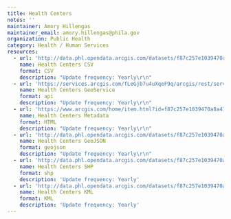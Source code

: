 ```yaml
---
title: Health Centers
notes: ''
maintainer: Amory Hillengas
maintainer_email: amory.hillengas@phila.gov
organization: Public Health
category: Health / Human Services
resources:
  - url: 'http://data.phl.opendata.arcgis.com/datasets/f87c257e1039470a8a472694c2cd2e4f_0.csv'
    name: Health Centers CSV
    format: CSV
    description: "Update frequency: Yearly\r\n"
  - url: 'https://services.arcgis.com/fLeGjb7u4uXqeF9q/arcgis/rest/services/Health_Centers/FeatureServer/0/query?outFields=*&where=1%3D1'
    name: Health Centers GeoService
    format: api
    description: "Update frequency: Yearly\r\n"
  - url: 'https://www.arcgis.com/home/item.html?id=f87c257e1039470a8a472694c2cd2e4f'
    name: Health Centers Metadata
    format: HTML
    description: "Update frequency: Yearly\r\n"
  - url: 'http://data.phl.opendata.arcgis.com/datasets/f87c257e1039470a8a472694c2cd2e4f_0.geojson'
    name: Health Centers GeoJSON
    format: geojson
    description: "Update frequency: Yearly\r\n"
  - url: 'http://data.phl.opendata.arcgis.com/datasets/f87c257e1039470a8a472694c2cd2e4f_0.zip'
    name: Health Centers SHP
    format: shp
    description: 'Update frequency: Yearly'
  - url: 'http://data.phl.opendata.arcgis.com/datasets/f87c257e1039470a8a472694c2cd2e4f_0.kml'
    name: Health Centers KML
    format: KML
    description: 'Update frequency: Yearly'
---
```

